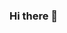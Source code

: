### Hi there 👋

<!--
**LepakshiGanta/LepakshiGanta** is a ✨ _special_ ✨ repository because its `README.md` (this file) appears on your GitHub profile.

Here are some ideas to get you started:

- 🔭 I am currently working on Data Science and Analytics for Customer Service data at a Bank
- 🌱 I’m currently learning Machine Learning techniques for Text data
- 💬 I also write my thoughts and observations about life in general
- 📫 How to reach me: https://www.linkedin.com/in/lepakshi-g-34907911b/

